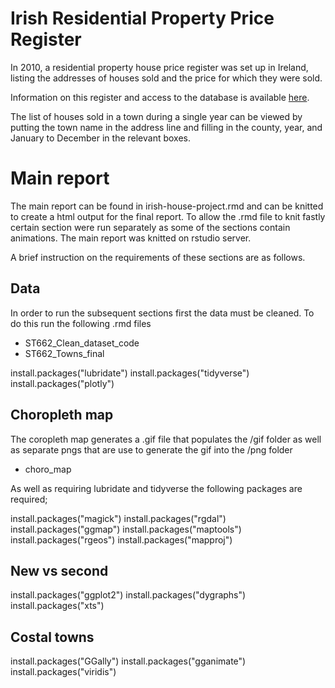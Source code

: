 #  Irish Residential Property Price Register

In 2010, a residential property house price register was set up in Ireland, listing the addresses of houses sold and the price for which they were sold. 

Information on this register and access to the database is available [here](https://www.propertypriceregister.ie/website/npsra/pprweb.nsf/page/ppr-home-en). 

The list of houses sold in a town during a single year can be viewed by putting the town name in the address line and filling in the county, year, and January to December in the relevant boxes.


#  Main report

The main report can be found in irish-house-project.rmd and can be knitted to create a html output for the final report. 
To allow the .rmd file to knit fastly certain section were run separately as some of the sections contain animations.
The main report was knitted on rstudio server.

A brief instruction on the requirements of these sections are as follows.


## Data

In order to run the subsequent sections first the data must be cleaned. To do this run the following .rmd files

- ST662_Clean_dataset_code
- ST662_Towns_final

install.packages("lubridate")
install.packages("tidyverse")
install.packages("plotly")

## Choropleth map

The coropleth map generates a .gif file that populates the /gif folder as well as separate pngs that are use to generate the gif into the /png folder

- choro_map

As well as requiring lubridate and tidyverse the following packages are required;

install.packages("magick")
install.packages("rgdal")
install.packages("ggmap")
install.packages("maptools")
install.packages("rgeos")
install.packages("mapproj")


## New vs second

install.packages("ggplot2")
install.packages("dygraphs")
install.packages("xts")


## Costal towns

install.packages("GGally")
install.packages("gganimate")
install.packages("viridis")
